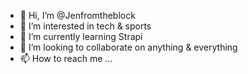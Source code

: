 - 👋 Hi, I’m @Jenfromtheblock
- 👀 I’m interested in tech & sports
- 🌱 I’m currently learning Strapi
- 💞️ I’m looking to collaborate on anything & everything
- 📫 How to reach me ...

<!---
Jenfromtheblock/Jenfromtheblock is a ✨ special ✨ repository because its `README.md` (this file) appears on your GitHub profile.
You can click the Preview link to take a look at your changes.
--->
